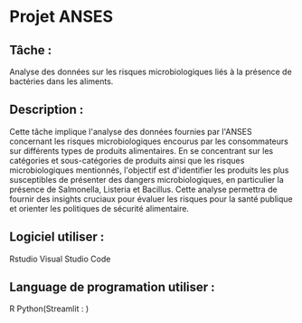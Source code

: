 # Projet ANSES
## Tâche :
Analyse des données sur les risques microbiologiques liés à la présence de bactéries dans les aliments.

## Description : 
Cette tâche implique l'analyse des données fournies par l'ANSES concernant les risques microbiologiques encourus par les consommateurs sur différents types de produits alimentaires. En se concentrant sur les catégories et sous-catégories de produits ainsi que les risques microbiologiques mentionnés, l'objectif est d'identifier les produits les plus susceptibles de présenter des dangers microbiologiques, en particulier la présence de Salmonella, Listeria et Bacillus. Cette analyse permettra de fournir des insights cruciaux pour évaluer les risques pour la santé publique et orienter les politiques de sécurité alimentaire.

## Logiciel utiliser :
Rstudio
Visual Studio Code

##  Language de programation utiliser :

R
Python(Streamlit : )
